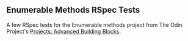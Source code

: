 ## Enumerable Methods RSpec Tests
A few RSpec tests for the Enumerable methods project from The Odin Project's [Projects: Advanced Building Blocks](http://www.theodinproject.com/ruby-programming/advanced-building-blocks).
